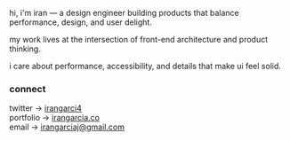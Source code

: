 hi, i'm iran — a design engineer building products that balance performance, design, and user delight.

my work lives at the intersection of front-end architecture and product thinking. 

i care about performance, accessibility, and details that make ui feel solid.

### connect
twitter → [irangarci4](https://x.com/irangarci4)  
portfolio → [irangarcia.co](https://irangarcia.co)  
email → [irangarciaj@gmail.com](mailto:irangarciaj@gmail.com)
